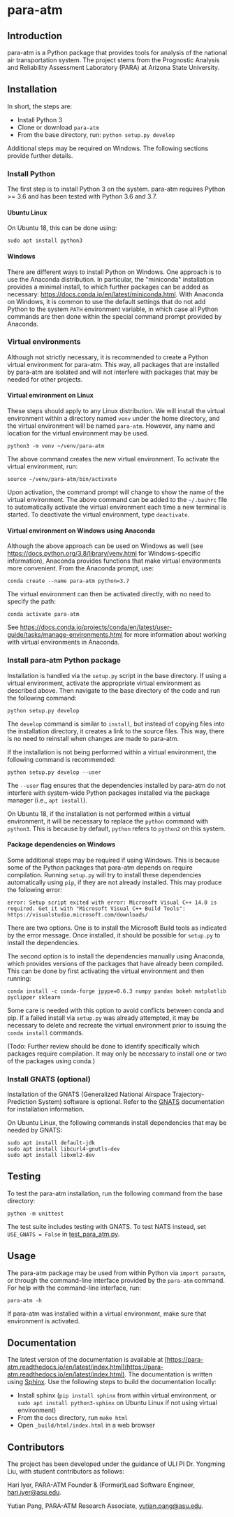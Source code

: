# para-atm

## Introduction

para-atm is a Python package that provides tools for analysis of the national air transportation system.  The project stems from the Prognostic Analysis and Reliability Assessment Laboratory (PARA) at Arizona State University.

## Installation

In short, the steps are:
- Install Python 3
- Clone or download `para-atm`
- From the base directory, run: `python setup.py develop`

Additional steps may be required on Windows.  The following sections provide further details.

### Install Python

The first step is to install Python 3 on the system.  para-atm requires Python >= 3.6 and has been tested with Python 3.6 and 3.7.

#### Ubuntu Linux

On Ubuntu 18, this can be done using:

```
sudo apt install python3
```

#### Windows

There are different ways to install Python on Windows.  One approach is to use the Anaconda distribution.  In particular, the "miniconda" installation provides a minimal install, to which further packages can be added as necessary: https://docs.conda.io/en/latest/miniconda.html.  With Anaconda on Windows, it is common to use the default settings that do not add Python to the system `PATH` environment variable, in which case all Python commands are then done within the special command prompt provided by Anaconda.

### Virtual environments

Although not strictly necessary, it is recommended to create a Python virtual environment for para-atm.  This way, all packages that are installed by para-atm are isolated and will not interfere with packages that may be needed for other projects.

#### Virtual environment on Linux

These steps should apply to any Linux distribution.  We will install the virtual environment within a directory named `venv` under the home directory, and the virtual environment will be named `para-atm`.  However, any name and location for the virtual environment may be used.

``` shell
python3 -m venv ~/venv/para-atm
```

The above command creates the new virtual environment.  To activate the virtual environment, run:

``` shell
source ~/venv/para-atm/bin/activate
```
Upon activation, the command prompt will change to show the name of the virtual environment.  The above command can be added to the `~/.bashrc` file to automatically activate the virtual environment each time a new terminal is started.  To deactivate the virtual environment, type `deactivate`.

#### Virtual environment on Windows using Anaconda

Although the above approach can be used on Windows as well (see https://docs.python.org/3.8/library/venv.html for Windows-specific information), Anaconda provides functions that make virtual environments more convenient.  From the Anaconda prompt, use:

``` shell
conda create --name para-atm python=3.7
```

The virtual environment can then be activated directly, with no need to specify the path:

``` shell
conda activate para-atm
```

See https://docs.conda.io/projects/conda/en/latest/user-guide/tasks/manage-environments.html for more information about working with virtual environments in Anaconda.

### Install para-atm Python package

Installation is handled via the `setup.py` script in the base directory.  If using a virtual environment, activate the appropriate virtual environment as described above.  Then navigate to the base directory of the code and run the following command:

```
python setup.py develop
```

The `develop` command is similar to `install`, but instead of copying files into the installation directory, it creates a link to the source files.  This way, there is no need to reinstall when changes are made to para-atm.

If the installation is not being performed within a virtual environment, the following command is recommended:

``` shell
python setup.py develop --user
```
The `--user` flag ensures that the dependencies installed by para-atm do not interfere with system-wide Python packages installed via the package manager (i.e., `apt install`).

On Ubuntu 18, if the installation is not performed within a virtual environment, it will be necessary to replace the `python` command with `python3`.  This is because by default, `python` refers to `python2` on this system.

#### Package dependencies on Windows

Some additional steps may be required if using Windows.  This is because some of the Python packages that para-atm depends on require compilation.  Running `setup.py` will try to install these dependencies automatically using `pip`, if they are not already installed.  This may produce the following error:

``` shell
error: Setup script exited with error: Microsoft Visual C++ 14.0 is required. Get it with "Microsoft Visual C++ Build Tools": https://visualstudio.microsoft.com/downloads/
```

There are two options.  One is to install the Microsoft Build tools as indicated by the error message.  Once installed, it should be possible for `setup.py` to install the dependencies.

The second option is to install the dependencies manually using Anaconda, which provides versions of the packages that have already been compiled.  This can be done by first activating the virtual environment and then running:

``` shell
conda install -c conda-forge jpype=0.6.3 numpy pandas bokeh matplotlib pyclipper sklearn

```

Some care is needed with this option to avoid conflicts between conda and pip.  If a failed install via `setup.py` was already attempted, it may be necessary to delete and recreate the virtual environment prior to issuing the `conda install` commands.

(Todo:  Further review should be done to identify specifically which packages require compilation.  It may only be necessary to install one or two of the packages using conda.)


### Install GNATS (optional)

Installation of the GNATS (Generalized National Airspace Trajectory-Prediction System) software is optional.  Refer to the [GNATS](https://github.com/OptimalSynthesisInc/GNATS) documentation for installation information.

On Ubuntu Linux, the following commands install dependencies that may be needed by GNATS:

``` shell
sudo apt install default-jdk
sudo apt install libcurl4-gnutls-dev
sudo apt install libxml2-dev
```

## Testing

To test the para-atm installation, run the following command from the base directory:

```
python -m unittest
```

The test suite includes testing with GNATS.  To test NATS instead, set `USE_GNATS = False` in [test_para_atm.py](paraatm/tests/test_para_atm.py).

## Usage

The para-atm package may be used from within Python via `import paraatm`, or through the command-line interface provided by the `para-atm` command.  For help with the command-line interface, run:

```
para-atm -h
```

If para-atm was installed within a virtual environment, make sure that environment is activated.

## Documentation

The latest version of the documentation is available at [https://para-atm.readthedocs.io/en/latest/index.html](https://para-atm.readthedocs.io/en/latest/index.html).  The documentation is written using [Sphinx](https://www.sphinx-doc.org).  Use the following steps to build the documentation locally:
- Install sphinx (`pip install sphinx` from within virtual environment, or `sudo apt install python3-sphinx` on Ubuntu Linux if not using virtual environment)
- From the `docs` directory, run `make html`
- Open `_build/html/index.html` in a web browser

## Contributors

The project has been developed under the guidance of ULI PI Dr. Yongming Liu, with student contributors 
as follows:

Hari Iyer,
PARA-ATM Founder & (Former)Lead Software Engineer,
hari.iyer@asu.edu.

Yutian Pang,
PARA-ATM Research Associate,
yutian.pang@asu.edu.
